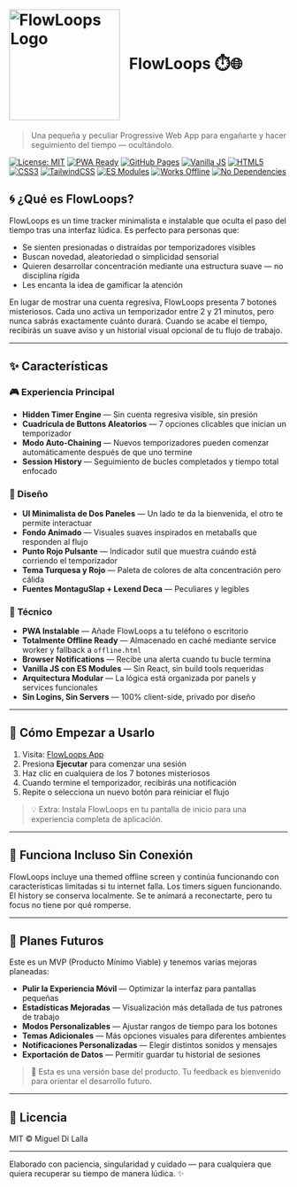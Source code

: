 # <img src="https://migueldilalla.github.io/assets/branding-elements/flowloops-medium.png" alt="FlowLoops Logo" width="200" height="200" style="vertical-align: middle; margin-right: 10px;"> FlowLoops ⏱️🌐

> Una pequeña y peculiar Progressive Web App para engañarte y hacer seguimiento del tiempo — ocultándolo.

[![License: MIT](https://img.shields.io/badge/License-MIT-yellow.svg)](https://opensource.org/licenses/MIT) 
[![PWA Ready](https://img.shields.io/badge/PWA-Ready-blue)](https://migueldilalla.github.io/not-pomodoro-app/) 
[![GitHub Pages](https://img.shields.io/badge/GitHub%20Pages-Deployed-brightgreen)](https://migueldilalla.github.io/not-pomodoro-app/) 
[![Vanilla JS](https://img.shields.io/badge/Vanilla-JS-yellow)](http://vanilla-js.com/) 
[![HTML5](https://img.shields.io/badge/HTML5-E34F26?logo=html5&logoColor=white)](https://developer.mozilla.org/es/docs/Web/HTML) 
[![CSS3](https://img.shields.io/badge/CSS3-1572B6?logo=css3&logoColor=white)](https://developer.mozilla.org/es/docs/Web/CSS) 
[![TailwindCSS](https://img.shields.io/badge/Tailwind_CSS-38B2AC?logo=tailwind-css&logoColor=white)](https://tailwindcss.com/) 
[![ES Modules](https://img.shields.io/badge/ES-Modules-F7DF1E)](https://developer.mozilla.org/es/docs/Web/JavaScript/Guide/Modules) 
[![Works Offline](https://img.shields.io/badge/Funciona-Sin%20Conexión-green)](https://migueldilalla.github.io/not-pomodoro-app/) 
[![No Dependencies](https://img.shields.io/badge/Sin-Dependencias-brightgreen)](https://migueldilalla.github.io/not-pomodoro-app/)

## 🌀 ¿Qué es FlowLoops?

FlowLoops es un time tracker minimalista e instalable que oculta el paso del tiempo tras una interfaz lúdica. Es perfecto para personas que:

- Se sienten presionadas o distraídas por temporizadores visibles
- Buscan novedad, aleatoriedad o simplicidad sensorial
- Quieren desarrollar concentración mediante una estructura suave — no disciplina rígida
- Les encanta la idea de gamificar la atención

En lugar de mostrar una cuenta regresiva, FlowLoops presenta 7 botones misteriosos. Cada uno activa un temporizador entre 2 y 21 minutos, pero nunca sabrás exactamente cuánto durará. Cuando se acabe el tiempo, recibirás un suave aviso y un historial visual opcional de tu flujo de trabajo.

---

## ✨ Características

### 🎮 Experiencia Principal
- **Hidden Timer Engine** — Sin cuenta regresiva visible, sin presión
- **Cuadrícula de Buttons Aleatorios** — 7 opciones clicables que inician un temporizador
- **Modo Auto-Chaining** — Nuevos temporizadores pueden comenzar automáticamente después de que uno termine
- **Session History** — Seguimiento de bucles completados y tiempo total enfocado

### 🌈 Diseño
- **UI Minimalista de Dos Paneles** — Un lado te da la bienvenida, el otro te permite interactuar
- **Fondo Animado** — Visuales suaves inspirados en metaballs que responden al flujo
- **Punto Rojo Pulsante** — Indicador sutil que muestra cuándo está corriendo el temporizador
- **Tema Turquesa y Rojo** — Paleta de colores de alta concentración pero cálida
- **Fuentes MontaguSlap + Lexend Deca** — Peculiares y legibles

### 🔧 Técnico
- **PWA Instalable** — Añade FlowLoops a tu teléfono o escritorio
- **Totalmente Offline Ready** — Almacenado en caché mediante service worker y fallback a `offline.html`
- **Browser Notifications** — Recibe una alerta cuando tu bucle termina
- **Vanilla JS con ES Modules** — Sin React, sin build tools requeridas
- **Arquitectura Modular** — La lógica está organizada por panels y services funcionales
- **Sin Logins, Sin Servers** — 100% client-side, privado por diseño

---

## 🚀 Cómo Empezar a Usarlo

1. Visita: [FlowLoops App](https://MiguelDiLalla.github.io/not-pomodoro-app/)
2. Presiona **Ejecutar** para comenzar una sesión
3. Haz clic en cualquiera de los 7 botones misteriosos
4. Cuando termine el temporizador, recibirás una notificación
5. Repite o selecciona un nuevo botón para reiniciar el flujo

> 💡 Extra: Instala FlowLoops en tu pantalla de inicio para una experiencia completa de aplicación.

---

## 📴 Funciona Incluso Sin Conexión

FlowLoops incluye una themed offline screen y continúa funcionando con características limitadas si tu internet falla. Los timers siguen funcionando. El history se conserva localmente. Se te animará a reconectarte, pero tu focus no tiene por qué romperse.

---
## 🔮 Planes Futuros

Este es un MVP (Producto Mínimo Viable) y tenemos varias mejoras planeadas:

- **Pulir la Experiencia Móvil** — Optimizar la interfaz para pantallas pequeñas
- **Estadísticas Mejoradas** — Visualización más detallada de tus patrones de trabajo
- **Modos Personalizables** — Ajustar rangos de tiempo para los botones
- **Temas Adicionales** — Más opciones visuales para diferentes ambientes
- **Notificaciones Personalizadas** — Elegir distintos sonidos y mensajes
- **Exportación de Datos** — Permitir guardar tu historial de sesiones

> 🚧 Esta es una versión base del producto. Tu feedback es bienvenido para orientar el desarrollo futuro.

---

## 🪪 Licencia

MIT © Miguel Di Lalla

---

Elaborado con paciencia, singularidad y cuidado — para cualquiera que quiera recuperar su tiempo de manera lúdica. ✨